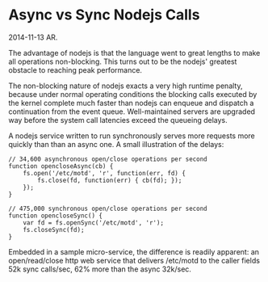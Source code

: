 Async vs Sync Nodejs Calls
==========================

2014-11-13 AR.

The advantage of nodejs is that the language went to great lengths to make all
operations non-blocking.  This turns out to be the nodejs' greatest obstacle
to reaching peak performance.

The non-blocking nature of nodejs exacts a very high runtime penalty, because
under normal operating conditions the blocking calls executed by the kernel
complete much faster than nodejs can enqueue and dispatch a continuation from
the event queue.  Well-maintained servers are upgraded way before the system
call latencies exceed the queueing delays.

A nodejs service written to run synchronously serves more requests more
quickly than than an async one.  A small illustration of the delays:

    // 34,600 asynchronous open/close operations per second
    function opencloseAsync(cb) {
        fs.open('/etc/motd', 'r', function(err, fd) {
            fs.close(fd, function(err) { cb(fd); });
        });
    }

    // 475,000 synchronous open/close operations per second
    function opencloseSync() {
        var fd = fs.openSync('/etc/motd', 'r');
        fs.closeSync(fd);
    }

Embedded in a sample micro-service, the difference is readily apparent:  an
open/read/close http web service that delivers /etc/motd to the caller fields
52k sync calls/sec, 62% more than the async 32k/sec.
